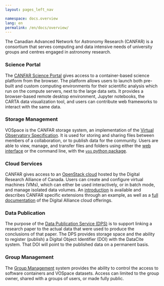 ```yaml
---
layout: pages_left_nav

namespace: docs.overview
lang: en
permalink: /en/docs/overview/
---
```



The Canadian Advanced Network for Astronomy Research (CANFAR) is a consortium that serves computing and data intensive needs of university groups and centres engaged in astronomy research.

### Science Portal
The [CANFAR Science Portal](https://www.canfar.net/science-portal/) gives access to a container-based science platform from the browser. The platform allows users to launch both pre-built and custom computing environments for their scientific analysis which run on the compute servers, next to the large data sets. It provides a browser-based remote desktop environment, Jupyter notebooks, the CARTA data visualization tool, and users can contribute web frameworks to interact with the same data.

### Storage Management
VOSpace is the CANFAR storage system, an implementation of the [Virtual Observatory Specification](http://www.ivoa.net/Documents/VOSpace/). It is used for storing and sharing files between members of a collaboration, or to publish data for the community. Users are able to view, manage, and transfer files and folders using either the [web interface](https://www.canfar.net/storage/vault/list) or the command line, with the [`vos` python package](https://www.canfar.net/en/docs/storage/).

### Cloud Services
CANFAR gives access to an [OpenStack cloud](https://docs.alliancecan.ca/wiki/Cloud) hosted by the Digital Research Alliance of Canada. Users can create and configure virtual machines (VMs), which can either be used interactively, or in batch mode, and manage isolated data volumes. An [introduction](https://www.canfar.net/en/docs/openstack_cloud_portal/) is available and describes CANFAR specific extensions through an example, as well as a [full documentation](https://docs.alliancecan.ca/wiki/Cloud_resources) of the Digital Alliance cloud offerings.

### Data Publication
The purpose of the [Data Publication Service (DPS)](https://www.canfar.net/citation/) is to support linking a research paper to the actual data that were used to produce the conclusions of that paper. The DPS provides storage space and the ability to register (publish) a Digital Object Identifier (DOI) with the DataCite system. That DOI will point to the published data on a permanent basis.

### Group Management
The [Group Management](https://www.canfar.net/en/docs/group_management/) system provides the ability to control the access to software containers and VOSpace datasets. Access can limited to the group owner, shared with a groups of users, or made fully public.

